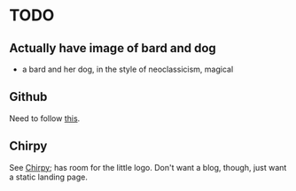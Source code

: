 # TODO

## Actually have image of bard and dog

- a bard and her dog, in the style of neoclassicism, magical

## Github

Need to follow [this](https://docs.github.com/en/pages/setting-up-a-github-pages-site-with-jekyll/creating-a-github-pages-site-with-jekyll).

## Chirpy

See [Chirpy](https://chirpy.cotes.page/); has room for the little logo. Don't
want a blog, though, just want a static landing page.
